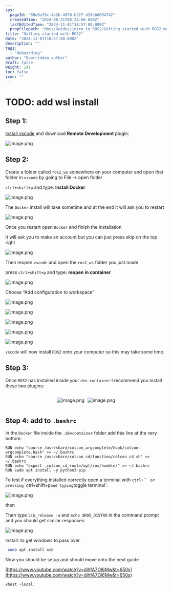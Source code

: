 ```yaml
---
sys:
  pageId: "89e0a78c-4e2b-4070-b327-d28cb0694742"
  createdTime: "2024-08-21T00:24:00.000Z"
  lastEditedTime: "2024-11-01T18:57:00.000Z"
  propFilepath: "docs/Guides/intro_to_ROS2/Getting started with ROS2.md"
title: "Getting started with ROS2"
date: "2024-11-01T18:57:00.000Z"
description: ""
tags:
  - "Onboarding"
author: "Overridden author"
draft: false
weight: 141
toc: false
icon: ""
---
```


# TODO: add wsl install

## Step 1:

[Install vscode](https://code.visualstudio.com/download) and download **Remote Development** plugin:

![image.png](https://prod-files-secure.s3.us-west-2.amazonaws.com/d518164a-d88e-44d1-a4ee-3adb3bd8bce0/efb52993-1881-4a40-b95e-6f020334f022/image.png?X-Amz-Algorithm=AWS4-HMAC-SHA256&X-Amz-Content-Sha256=UNSIGNED-PAYLOAD&X-Amz-Credential=ASIAZI2LB466XBVHTQ3N%2F20250301%2Fus-west-2%2Fs3%2Faws4_request&X-Amz-Date=20250301T200725Z&X-Amz-Expires=3600&X-Amz-Security-Token=IQoJb3JpZ2luX2VjEHQaCXVzLXdlc3QtMiJIMEYCIQChQJnZAnAt7tRbUryzYCjafJ4tWXQxZq5e83%2FFGrHlUgIhAOxW9o8Ql82CuIfBIOpTTsJ8uv7AxB3pHD2nzjdBsZuAKogECK3%2F%2F%2F%2F%2F%2F%2F%2F%2F%2FwEQABoMNjM3NDIzMTgzODA1IgzFumbcV%2FgX6e7uUEYq3AO0%2BgMCsscNo79HCbmlj5iEX8jvYo%2FVAOph2%2FFt4pgNI%2FlcKhiUBo9dp374w2gfdjkwy4PNxSMVdCJlTUvpzPRxI2Y6HIs%2F75CWVt7gErQpBBHbPb2xF3KT8%2FBfSpyB7iTaEyIvco7ngB0ohtEd50398I9MEcmxIRwuS3xbDltC97HDtmwXqFm9K3u4QO9NHb4Bmh%2Fn73lTzLmcMwpgKDwS8OoKFaL7rXE1VNvnUBwmGnxI15EJfaHf1dF9M7qfLLWKKlgG92S08k%2B7eba%2Bfo3NSUoHTRS5VoniI4yjdARDJ6pjgrK70o7a8%2FxK%2Bg3txmeG2Ls%2Fc72ORIpCcyzqhUUerx5Y3MHwYtLbAFSZG4aOwHgK6DrPap3e9CLF6wtmI5oJzhIsEg%2FA95FGWeqAAG5Xo%2FyP9lzi8XdETgAWaVGRN9Rrs6AsoyHCEQQHQU9v971wA8P8HYkYhqX0qZbcTlRqDgLOKfEfH93UYHYJN7YEdHCOscH7HP0rpbX9rJ8Yw8IHR%2FIiK87T95knpZBAAwaZ8%2FVkKJKXgFnH3aEgsJLNMt8nrcLg1s3%2BB0fdmd7ZaIGPo%2Bj4SPd789ZSGcX65sp0R1%2FWn9kBCUAL3jICbowqO1Sy7RfnxMCTnJXMCTDLx42%2BBjqkATnQz1HggT9%2FC0ZFsVNVFu9arbREN9xnPR1u8E82NtZqrBQHnqRtEXhv3cSml0UIAya3oB91mvAyKpnlghBRr7f2QwoaJEZQ0gFlgpWmYsjx87iS%2FqrcJaIh4sIgnMOk1gKC5RSUmE0mAB%2BdawG9vste1vgJAb7nq94OOldGGs9BRKKuZkDysADEn8A8pWf9dWLYzVkMk2e8YPGT4osTooEEZedt&X-Amz-Signature=d3d3fb307d313789fc2d696b2a76eb74282ee1ca8adf8e14255693401a093cc7&X-Amz-SignedHeaders=host&x-id=GetObject)

## Step 2:

Create a folder called `ros2_ws` somewhere on your computer and open that folder in `vscode` by going to File → open folder 

`ctrl+shift+p` and type: **Install Docker**

![image.png](https://prod-files-secure.s3.us-west-2.amazonaws.com/d518164a-d88e-44d1-a4ee-3adb3bd8bce0/2269dc0e-1cd5-47ff-bceb-c04ad9b2eab0/image.png?X-Amz-Algorithm=AWS4-HMAC-SHA256&X-Amz-Content-Sha256=UNSIGNED-PAYLOAD&X-Amz-Credential=ASIAZI2LB466XBVHTQ3N%2F20250301%2Fus-west-2%2Fs3%2Faws4_request&X-Amz-Date=20250301T200725Z&X-Amz-Expires=3600&X-Amz-Security-Token=IQoJb3JpZ2luX2VjEHQaCXVzLXdlc3QtMiJIMEYCIQChQJnZAnAt7tRbUryzYCjafJ4tWXQxZq5e83%2FFGrHlUgIhAOxW9o8Ql82CuIfBIOpTTsJ8uv7AxB3pHD2nzjdBsZuAKogECK3%2F%2F%2F%2F%2F%2F%2F%2F%2F%2FwEQABoMNjM3NDIzMTgzODA1IgzFumbcV%2FgX6e7uUEYq3AO0%2BgMCsscNo79HCbmlj5iEX8jvYo%2FVAOph2%2FFt4pgNI%2FlcKhiUBo9dp374w2gfdjkwy4PNxSMVdCJlTUvpzPRxI2Y6HIs%2F75CWVt7gErQpBBHbPb2xF3KT8%2FBfSpyB7iTaEyIvco7ngB0ohtEd50398I9MEcmxIRwuS3xbDltC97HDtmwXqFm9K3u4QO9NHb4Bmh%2Fn73lTzLmcMwpgKDwS8OoKFaL7rXE1VNvnUBwmGnxI15EJfaHf1dF9M7qfLLWKKlgG92S08k%2B7eba%2Bfo3NSUoHTRS5VoniI4yjdARDJ6pjgrK70o7a8%2FxK%2Bg3txmeG2Ls%2Fc72ORIpCcyzqhUUerx5Y3MHwYtLbAFSZG4aOwHgK6DrPap3e9CLF6wtmI5oJzhIsEg%2FA95FGWeqAAG5Xo%2FyP9lzi8XdETgAWaVGRN9Rrs6AsoyHCEQQHQU9v971wA8P8HYkYhqX0qZbcTlRqDgLOKfEfH93UYHYJN7YEdHCOscH7HP0rpbX9rJ8Yw8IHR%2FIiK87T95knpZBAAwaZ8%2FVkKJKXgFnH3aEgsJLNMt8nrcLg1s3%2BB0fdmd7ZaIGPo%2Bj4SPd789ZSGcX65sp0R1%2FWn9kBCUAL3jICbowqO1Sy7RfnxMCTnJXMCTDLx42%2BBjqkATnQz1HggT9%2FC0ZFsVNVFu9arbREN9xnPR1u8E82NtZqrBQHnqRtEXhv3cSml0UIAya3oB91mvAyKpnlghBRr7f2QwoaJEZQ0gFlgpWmYsjx87iS%2FqrcJaIh4sIgnMOk1gKC5RSUmE0mAB%2BdawG9vste1vgJAb7nq94OOldGGs9BRKKuZkDysADEn8A8pWf9dWLYzVkMk2e8YPGT4osTooEEZedt&X-Amz-Signature=0fd961356bfaecb26d7e5680bca6bcf6a56be6535cb31cf64c78d0068ab72744&X-Amz-SignedHeaders=host&x-id=GetObject)

The `Docker` install will take sometime and at the end it will ask you to restart

![image.png](https://prod-files-secure.s3.us-west-2.amazonaws.com/d518164a-d88e-44d1-a4ee-3adb3bd8bce0/ed233f78-be33-4b1f-b89c-9c346c0e961e/image.png?X-Amz-Algorithm=AWS4-HMAC-SHA256&X-Amz-Content-Sha256=UNSIGNED-PAYLOAD&X-Amz-Credential=ASIAZI2LB466XBVHTQ3N%2F20250301%2Fus-west-2%2Fs3%2Faws4_request&X-Amz-Date=20250301T200725Z&X-Amz-Expires=3600&X-Amz-Security-Token=IQoJb3JpZ2luX2VjEHQaCXVzLXdlc3QtMiJIMEYCIQChQJnZAnAt7tRbUryzYCjafJ4tWXQxZq5e83%2FFGrHlUgIhAOxW9o8Ql82CuIfBIOpTTsJ8uv7AxB3pHD2nzjdBsZuAKogECK3%2F%2F%2F%2F%2F%2F%2F%2F%2F%2FwEQABoMNjM3NDIzMTgzODA1IgzFumbcV%2FgX6e7uUEYq3AO0%2BgMCsscNo79HCbmlj5iEX8jvYo%2FVAOph2%2FFt4pgNI%2FlcKhiUBo9dp374w2gfdjkwy4PNxSMVdCJlTUvpzPRxI2Y6HIs%2F75CWVt7gErQpBBHbPb2xF3KT8%2FBfSpyB7iTaEyIvco7ngB0ohtEd50398I9MEcmxIRwuS3xbDltC97HDtmwXqFm9K3u4QO9NHb4Bmh%2Fn73lTzLmcMwpgKDwS8OoKFaL7rXE1VNvnUBwmGnxI15EJfaHf1dF9M7qfLLWKKlgG92S08k%2B7eba%2Bfo3NSUoHTRS5VoniI4yjdARDJ6pjgrK70o7a8%2FxK%2Bg3txmeG2Ls%2Fc72ORIpCcyzqhUUerx5Y3MHwYtLbAFSZG4aOwHgK6DrPap3e9CLF6wtmI5oJzhIsEg%2FA95FGWeqAAG5Xo%2FyP9lzi8XdETgAWaVGRN9Rrs6AsoyHCEQQHQU9v971wA8P8HYkYhqX0qZbcTlRqDgLOKfEfH93UYHYJN7YEdHCOscH7HP0rpbX9rJ8Yw8IHR%2FIiK87T95knpZBAAwaZ8%2FVkKJKXgFnH3aEgsJLNMt8nrcLg1s3%2BB0fdmd7ZaIGPo%2Bj4SPd789ZSGcX65sp0R1%2FWn9kBCUAL3jICbowqO1Sy7RfnxMCTnJXMCTDLx42%2BBjqkATnQz1HggT9%2FC0ZFsVNVFu9arbREN9xnPR1u8E82NtZqrBQHnqRtEXhv3cSml0UIAya3oB91mvAyKpnlghBRr7f2QwoaJEZQ0gFlgpWmYsjx87iS%2FqrcJaIh4sIgnMOk1gKC5RSUmE0mAB%2BdawG9vste1vgJAb7nq94OOldGGs9BRKKuZkDysADEn8A8pWf9dWLYzVkMk2e8YPGT4osTooEEZedt&X-Amz-Signature=536c071e9f1bdc17e867cca7cd7c1659e6fdf1470e3bf0f20f9697966603a55a&X-Amz-SignedHeaders=host&x-id=GetObject)

Once you restart open `Docker` and finish the installation

It will ask you to make an account but you can just press skip on the top right

![image.png](https://prod-files-secure.s3.us-west-2.amazonaws.com/d518164a-d88e-44d1-a4ee-3adb3bd8bce0/21010ad9-1659-4fd9-9f59-9932a09b2a3d/image.png?X-Amz-Algorithm=AWS4-HMAC-SHA256&X-Amz-Content-Sha256=UNSIGNED-PAYLOAD&X-Amz-Credential=ASIAZI2LB466XBVHTQ3N%2F20250301%2Fus-west-2%2Fs3%2Faws4_request&X-Amz-Date=20250301T200725Z&X-Amz-Expires=3600&X-Amz-Security-Token=IQoJb3JpZ2luX2VjEHQaCXVzLXdlc3QtMiJIMEYCIQChQJnZAnAt7tRbUryzYCjafJ4tWXQxZq5e83%2FFGrHlUgIhAOxW9o8Ql82CuIfBIOpTTsJ8uv7AxB3pHD2nzjdBsZuAKogECK3%2F%2F%2F%2F%2F%2F%2F%2F%2F%2FwEQABoMNjM3NDIzMTgzODA1IgzFumbcV%2FgX6e7uUEYq3AO0%2BgMCsscNo79HCbmlj5iEX8jvYo%2FVAOph2%2FFt4pgNI%2FlcKhiUBo9dp374w2gfdjkwy4PNxSMVdCJlTUvpzPRxI2Y6HIs%2F75CWVt7gErQpBBHbPb2xF3KT8%2FBfSpyB7iTaEyIvco7ngB0ohtEd50398I9MEcmxIRwuS3xbDltC97HDtmwXqFm9K3u4QO9NHb4Bmh%2Fn73lTzLmcMwpgKDwS8OoKFaL7rXE1VNvnUBwmGnxI15EJfaHf1dF9M7qfLLWKKlgG92S08k%2B7eba%2Bfo3NSUoHTRS5VoniI4yjdARDJ6pjgrK70o7a8%2FxK%2Bg3txmeG2Ls%2Fc72ORIpCcyzqhUUerx5Y3MHwYtLbAFSZG4aOwHgK6DrPap3e9CLF6wtmI5oJzhIsEg%2FA95FGWeqAAG5Xo%2FyP9lzi8XdETgAWaVGRN9Rrs6AsoyHCEQQHQU9v971wA8P8HYkYhqX0qZbcTlRqDgLOKfEfH93UYHYJN7YEdHCOscH7HP0rpbX9rJ8Yw8IHR%2FIiK87T95knpZBAAwaZ8%2FVkKJKXgFnH3aEgsJLNMt8nrcLg1s3%2BB0fdmd7ZaIGPo%2Bj4SPd789ZSGcX65sp0R1%2FWn9kBCUAL3jICbowqO1Sy7RfnxMCTnJXMCTDLx42%2BBjqkATnQz1HggT9%2FC0ZFsVNVFu9arbREN9xnPR1u8E82NtZqrBQHnqRtEXhv3cSml0UIAya3oB91mvAyKpnlghBRr7f2QwoaJEZQ0gFlgpWmYsjx87iS%2FqrcJaIh4sIgnMOk1gKC5RSUmE0mAB%2BdawG9vste1vgJAb7nq94OOldGGs9BRKKuZkDysADEn8A8pWf9dWLYzVkMk2e8YPGT4osTooEEZedt&X-Amz-Signature=f4967789394e2db2544a0af3fc1409ef38826c7ed6d828194426c3e077c4a27b&X-Amz-SignedHeaders=host&x-id=GetObject)

Then reopen `vscode` and open the `ros2_ws` folder you just made

press `ctrl+shift+p` and type: **reopen in container**

![image.png](https://prod-files-secure.s3.us-west-2.amazonaws.com/d518164a-d88e-44d1-a4ee-3adb3bd8bce0/4e93b8c2-41ad-488c-8095-c74205196118/image.png?X-Amz-Algorithm=AWS4-HMAC-SHA256&X-Amz-Content-Sha256=UNSIGNED-PAYLOAD&X-Amz-Credential=ASIAZI2LB466XBVHTQ3N%2F20250301%2Fus-west-2%2Fs3%2Faws4_request&X-Amz-Date=20250301T200725Z&X-Amz-Expires=3600&X-Amz-Security-Token=IQoJb3JpZ2luX2VjEHQaCXVzLXdlc3QtMiJIMEYCIQChQJnZAnAt7tRbUryzYCjafJ4tWXQxZq5e83%2FFGrHlUgIhAOxW9o8Ql82CuIfBIOpTTsJ8uv7AxB3pHD2nzjdBsZuAKogECK3%2F%2F%2F%2F%2F%2F%2F%2F%2F%2FwEQABoMNjM3NDIzMTgzODA1IgzFumbcV%2FgX6e7uUEYq3AO0%2BgMCsscNo79HCbmlj5iEX8jvYo%2FVAOph2%2FFt4pgNI%2FlcKhiUBo9dp374w2gfdjkwy4PNxSMVdCJlTUvpzPRxI2Y6HIs%2F75CWVt7gErQpBBHbPb2xF3KT8%2FBfSpyB7iTaEyIvco7ngB0ohtEd50398I9MEcmxIRwuS3xbDltC97HDtmwXqFm9K3u4QO9NHb4Bmh%2Fn73lTzLmcMwpgKDwS8OoKFaL7rXE1VNvnUBwmGnxI15EJfaHf1dF9M7qfLLWKKlgG92S08k%2B7eba%2Bfo3NSUoHTRS5VoniI4yjdARDJ6pjgrK70o7a8%2FxK%2Bg3txmeG2Ls%2Fc72ORIpCcyzqhUUerx5Y3MHwYtLbAFSZG4aOwHgK6DrPap3e9CLF6wtmI5oJzhIsEg%2FA95FGWeqAAG5Xo%2FyP9lzi8XdETgAWaVGRN9Rrs6AsoyHCEQQHQU9v971wA8P8HYkYhqX0qZbcTlRqDgLOKfEfH93UYHYJN7YEdHCOscH7HP0rpbX9rJ8Yw8IHR%2FIiK87T95knpZBAAwaZ8%2FVkKJKXgFnH3aEgsJLNMt8nrcLg1s3%2BB0fdmd7ZaIGPo%2Bj4SPd789ZSGcX65sp0R1%2FWn9kBCUAL3jICbowqO1Sy7RfnxMCTnJXMCTDLx42%2BBjqkATnQz1HggT9%2FC0ZFsVNVFu9arbREN9xnPR1u8E82NtZqrBQHnqRtEXhv3cSml0UIAya3oB91mvAyKpnlghBRr7f2QwoaJEZQ0gFlgpWmYsjx87iS%2FqrcJaIh4sIgnMOk1gKC5RSUmE0mAB%2BdawG9vste1vgJAb7nq94OOldGGs9BRKKuZkDysADEn8A8pWf9dWLYzVkMk2e8YPGT4osTooEEZedt&X-Amz-Signature=2cb97f0b44ba9b1a3aa4f462681226cd00971a982cf6467fcb0fd75bd6301539&X-Amz-SignedHeaders=host&x-id=GetObject)

Choose “Add configuration to workspace”

![image.png](https://prod-files-secure.s3.us-west-2.amazonaws.com/d518164a-d88e-44d1-a4ee-3adb3bd8bce0/9560b282-5060-4989-ba37-97e7b2c22476/image.png?X-Amz-Algorithm=AWS4-HMAC-SHA256&X-Amz-Content-Sha256=UNSIGNED-PAYLOAD&X-Amz-Credential=ASIAZI2LB466XBVHTQ3N%2F20250301%2Fus-west-2%2Fs3%2Faws4_request&X-Amz-Date=20250301T200725Z&X-Amz-Expires=3600&X-Amz-Security-Token=IQoJb3JpZ2luX2VjEHQaCXVzLXdlc3QtMiJIMEYCIQChQJnZAnAt7tRbUryzYCjafJ4tWXQxZq5e83%2FFGrHlUgIhAOxW9o8Ql82CuIfBIOpTTsJ8uv7AxB3pHD2nzjdBsZuAKogECK3%2F%2F%2F%2F%2F%2F%2F%2F%2F%2FwEQABoMNjM3NDIzMTgzODA1IgzFumbcV%2FgX6e7uUEYq3AO0%2BgMCsscNo79HCbmlj5iEX8jvYo%2FVAOph2%2FFt4pgNI%2FlcKhiUBo9dp374w2gfdjkwy4PNxSMVdCJlTUvpzPRxI2Y6HIs%2F75CWVt7gErQpBBHbPb2xF3KT8%2FBfSpyB7iTaEyIvco7ngB0ohtEd50398I9MEcmxIRwuS3xbDltC97HDtmwXqFm9K3u4QO9NHb4Bmh%2Fn73lTzLmcMwpgKDwS8OoKFaL7rXE1VNvnUBwmGnxI15EJfaHf1dF9M7qfLLWKKlgG92S08k%2B7eba%2Bfo3NSUoHTRS5VoniI4yjdARDJ6pjgrK70o7a8%2FxK%2Bg3txmeG2Ls%2Fc72ORIpCcyzqhUUerx5Y3MHwYtLbAFSZG4aOwHgK6DrPap3e9CLF6wtmI5oJzhIsEg%2FA95FGWeqAAG5Xo%2FyP9lzi8XdETgAWaVGRN9Rrs6AsoyHCEQQHQU9v971wA8P8HYkYhqX0qZbcTlRqDgLOKfEfH93UYHYJN7YEdHCOscH7HP0rpbX9rJ8Yw8IHR%2FIiK87T95knpZBAAwaZ8%2FVkKJKXgFnH3aEgsJLNMt8nrcLg1s3%2BB0fdmd7ZaIGPo%2Bj4SPd789ZSGcX65sp0R1%2FWn9kBCUAL3jICbowqO1Sy7RfnxMCTnJXMCTDLx42%2BBjqkATnQz1HggT9%2FC0ZFsVNVFu9arbREN9xnPR1u8E82NtZqrBQHnqRtEXhv3cSml0UIAya3oB91mvAyKpnlghBRr7f2QwoaJEZQ0gFlgpWmYsjx87iS%2FqrcJaIh4sIgnMOk1gKC5RSUmE0mAB%2BdawG9vste1vgJAb7nq94OOldGGs9BRKKuZkDysADEn8A8pWf9dWLYzVkMk2e8YPGT4osTooEEZedt&X-Amz-Signature=1288b33844368a8b9daaed7e901bdb7134972d3af9cabb8765ec182bb8a04130&X-Amz-SignedHeaders=host&x-id=GetObject)

![image.png](https://prod-files-secure.s3.us-west-2.amazonaws.com/d518164a-d88e-44d1-a4ee-3adb3bd8bce0/2ee63f81-886b-48e8-a553-dc6e5eac99e4/image.png?X-Amz-Algorithm=AWS4-HMAC-SHA256&X-Amz-Content-Sha256=UNSIGNED-PAYLOAD&X-Amz-Credential=ASIAZI2LB466XBVHTQ3N%2F20250301%2Fus-west-2%2Fs3%2Faws4_request&X-Amz-Date=20250301T200725Z&X-Amz-Expires=3600&X-Amz-Security-Token=IQoJb3JpZ2luX2VjEHQaCXVzLXdlc3QtMiJIMEYCIQChQJnZAnAt7tRbUryzYCjafJ4tWXQxZq5e83%2FFGrHlUgIhAOxW9o8Ql82CuIfBIOpTTsJ8uv7AxB3pHD2nzjdBsZuAKogECK3%2F%2F%2F%2F%2F%2F%2F%2F%2F%2FwEQABoMNjM3NDIzMTgzODA1IgzFumbcV%2FgX6e7uUEYq3AO0%2BgMCsscNo79HCbmlj5iEX8jvYo%2FVAOph2%2FFt4pgNI%2FlcKhiUBo9dp374w2gfdjkwy4PNxSMVdCJlTUvpzPRxI2Y6HIs%2F75CWVt7gErQpBBHbPb2xF3KT8%2FBfSpyB7iTaEyIvco7ngB0ohtEd50398I9MEcmxIRwuS3xbDltC97HDtmwXqFm9K3u4QO9NHb4Bmh%2Fn73lTzLmcMwpgKDwS8OoKFaL7rXE1VNvnUBwmGnxI15EJfaHf1dF9M7qfLLWKKlgG92S08k%2B7eba%2Bfo3NSUoHTRS5VoniI4yjdARDJ6pjgrK70o7a8%2FxK%2Bg3txmeG2Ls%2Fc72ORIpCcyzqhUUerx5Y3MHwYtLbAFSZG4aOwHgK6DrPap3e9CLF6wtmI5oJzhIsEg%2FA95FGWeqAAG5Xo%2FyP9lzi8XdETgAWaVGRN9Rrs6AsoyHCEQQHQU9v971wA8P8HYkYhqX0qZbcTlRqDgLOKfEfH93UYHYJN7YEdHCOscH7HP0rpbX9rJ8Yw8IHR%2FIiK87T95knpZBAAwaZ8%2FVkKJKXgFnH3aEgsJLNMt8nrcLg1s3%2BB0fdmd7ZaIGPo%2Bj4SPd789ZSGcX65sp0R1%2FWn9kBCUAL3jICbowqO1Sy7RfnxMCTnJXMCTDLx42%2BBjqkATnQz1HggT9%2FC0ZFsVNVFu9arbREN9xnPR1u8E82NtZqrBQHnqRtEXhv3cSml0UIAya3oB91mvAyKpnlghBRr7f2QwoaJEZQ0gFlgpWmYsjx87iS%2FqrcJaIh4sIgnMOk1gKC5RSUmE0mAB%2BdawG9vste1vgJAb7nq94OOldGGs9BRKKuZkDysADEn8A8pWf9dWLYzVkMk2e8YPGT4osTooEEZedt&X-Amz-Signature=c2b2050ef29990831ed0ce1f99a7c6dcd525c17170ce167faf1e01532e6edd19&X-Amz-SignedHeaders=host&x-id=GetObject)

![image.png](https://prod-files-secure.s3.us-west-2.amazonaws.com/d518164a-d88e-44d1-a4ee-3adb3bd8bce0/ae1580b2-b048-407e-aed9-b584224a7a04/image.png?X-Amz-Algorithm=AWS4-HMAC-SHA256&X-Amz-Content-Sha256=UNSIGNED-PAYLOAD&X-Amz-Credential=ASIAZI2LB466XBVHTQ3N%2F20250301%2Fus-west-2%2Fs3%2Faws4_request&X-Amz-Date=20250301T200725Z&X-Amz-Expires=3600&X-Amz-Security-Token=IQoJb3JpZ2luX2VjEHQaCXVzLXdlc3QtMiJIMEYCIQChQJnZAnAt7tRbUryzYCjafJ4tWXQxZq5e83%2FFGrHlUgIhAOxW9o8Ql82CuIfBIOpTTsJ8uv7AxB3pHD2nzjdBsZuAKogECK3%2F%2F%2F%2F%2F%2F%2F%2F%2F%2FwEQABoMNjM3NDIzMTgzODA1IgzFumbcV%2FgX6e7uUEYq3AO0%2BgMCsscNo79HCbmlj5iEX8jvYo%2FVAOph2%2FFt4pgNI%2FlcKhiUBo9dp374w2gfdjkwy4PNxSMVdCJlTUvpzPRxI2Y6HIs%2F75CWVt7gErQpBBHbPb2xF3KT8%2FBfSpyB7iTaEyIvco7ngB0ohtEd50398I9MEcmxIRwuS3xbDltC97HDtmwXqFm9K3u4QO9NHb4Bmh%2Fn73lTzLmcMwpgKDwS8OoKFaL7rXE1VNvnUBwmGnxI15EJfaHf1dF9M7qfLLWKKlgG92S08k%2B7eba%2Bfo3NSUoHTRS5VoniI4yjdARDJ6pjgrK70o7a8%2FxK%2Bg3txmeG2Ls%2Fc72ORIpCcyzqhUUerx5Y3MHwYtLbAFSZG4aOwHgK6DrPap3e9CLF6wtmI5oJzhIsEg%2FA95FGWeqAAG5Xo%2FyP9lzi8XdETgAWaVGRN9Rrs6AsoyHCEQQHQU9v971wA8P8HYkYhqX0qZbcTlRqDgLOKfEfH93UYHYJN7YEdHCOscH7HP0rpbX9rJ8Yw8IHR%2FIiK87T95knpZBAAwaZ8%2FVkKJKXgFnH3aEgsJLNMt8nrcLg1s3%2BB0fdmd7ZaIGPo%2Bj4SPd789ZSGcX65sp0R1%2FWn9kBCUAL3jICbowqO1Sy7RfnxMCTnJXMCTDLx42%2BBjqkATnQz1HggT9%2FC0ZFsVNVFu9arbREN9xnPR1u8E82NtZqrBQHnqRtEXhv3cSml0UIAya3oB91mvAyKpnlghBRr7f2QwoaJEZQ0gFlgpWmYsjx87iS%2FqrcJaIh4sIgnMOk1gKC5RSUmE0mAB%2BdawG9vste1vgJAb7nq94OOldGGs9BRKKuZkDysADEn8A8pWf9dWLYzVkMk2e8YPGT4osTooEEZedt&X-Amz-Signature=359dafbf3365f1d942836671e65b6113f578a7bfc18b90b810c394ece1aa1f6b&X-Amz-SignedHeaders=host&x-id=GetObject)

![image.png](https://prod-files-secure.s3.us-west-2.amazonaws.com/d518164a-d88e-44d1-a4ee-3adb3bd8bce0/53255b28-f75e-430f-b9e3-c0ac8577e42b/image.png?X-Amz-Algorithm=AWS4-HMAC-SHA256&X-Amz-Content-Sha256=UNSIGNED-PAYLOAD&X-Amz-Credential=ASIAZI2LB466XBVHTQ3N%2F20250301%2Fus-west-2%2Fs3%2Faws4_request&X-Amz-Date=20250301T200725Z&X-Amz-Expires=3600&X-Amz-Security-Token=IQoJb3JpZ2luX2VjEHQaCXVzLXdlc3QtMiJIMEYCIQChQJnZAnAt7tRbUryzYCjafJ4tWXQxZq5e83%2FFGrHlUgIhAOxW9o8Ql82CuIfBIOpTTsJ8uv7AxB3pHD2nzjdBsZuAKogECK3%2F%2F%2F%2F%2F%2F%2F%2F%2F%2FwEQABoMNjM3NDIzMTgzODA1IgzFumbcV%2FgX6e7uUEYq3AO0%2BgMCsscNo79HCbmlj5iEX8jvYo%2FVAOph2%2FFt4pgNI%2FlcKhiUBo9dp374w2gfdjkwy4PNxSMVdCJlTUvpzPRxI2Y6HIs%2F75CWVt7gErQpBBHbPb2xF3KT8%2FBfSpyB7iTaEyIvco7ngB0ohtEd50398I9MEcmxIRwuS3xbDltC97HDtmwXqFm9K3u4QO9NHb4Bmh%2Fn73lTzLmcMwpgKDwS8OoKFaL7rXE1VNvnUBwmGnxI15EJfaHf1dF9M7qfLLWKKlgG92S08k%2B7eba%2Bfo3NSUoHTRS5VoniI4yjdARDJ6pjgrK70o7a8%2FxK%2Bg3txmeG2Ls%2Fc72ORIpCcyzqhUUerx5Y3MHwYtLbAFSZG4aOwHgK6DrPap3e9CLF6wtmI5oJzhIsEg%2FA95FGWeqAAG5Xo%2FyP9lzi8XdETgAWaVGRN9Rrs6AsoyHCEQQHQU9v971wA8P8HYkYhqX0qZbcTlRqDgLOKfEfH93UYHYJN7YEdHCOscH7HP0rpbX9rJ8Yw8IHR%2FIiK87T95knpZBAAwaZ8%2FVkKJKXgFnH3aEgsJLNMt8nrcLg1s3%2BB0fdmd7ZaIGPo%2Bj4SPd789ZSGcX65sp0R1%2FWn9kBCUAL3jICbowqO1Sy7RfnxMCTnJXMCTDLx42%2BBjqkATnQz1HggT9%2FC0ZFsVNVFu9arbREN9xnPR1u8E82NtZqrBQHnqRtEXhv3cSml0UIAya3oB91mvAyKpnlghBRr7f2QwoaJEZQ0gFlgpWmYsjx87iS%2FqrcJaIh4sIgnMOk1gKC5RSUmE0mAB%2BdawG9vste1vgJAb7nq94OOldGGs9BRKKuZkDysADEn8A8pWf9dWLYzVkMk2e8YPGT4osTooEEZedt&X-Amz-Signature=e81f4c86b242c68d86a457602b5c32b1bc1d87ec4f1622ce93206d78955d527f&X-Amz-SignedHeaders=host&x-id=GetObject)

![image.png](https://prod-files-secure.s3.us-west-2.amazonaws.com/d518164a-d88e-44d1-a4ee-3adb3bd8bce0/7c562767-5af9-4ffb-97d1-327bcdf4ee00/image.png?X-Amz-Algorithm=AWS4-HMAC-SHA256&X-Amz-Content-Sha256=UNSIGNED-PAYLOAD&X-Amz-Credential=ASIAZI2LB466XBVHTQ3N%2F20250301%2Fus-west-2%2Fs3%2Faws4_request&X-Amz-Date=20250301T200725Z&X-Amz-Expires=3600&X-Amz-Security-Token=IQoJb3JpZ2luX2VjEHQaCXVzLXdlc3QtMiJIMEYCIQChQJnZAnAt7tRbUryzYCjafJ4tWXQxZq5e83%2FFGrHlUgIhAOxW9o8Ql82CuIfBIOpTTsJ8uv7AxB3pHD2nzjdBsZuAKogECK3%2F%2F%2F%2F%2F%2F%2F%2F%2F%2FwEQABoMNjM3NDIzMTgzODA1IgzFumbcV%2FgX6e7uUEYq3AO0%2BgMCsscNo79HCbmlj5iEX8jvYo%2FVAOph2%2FFt4pgNI%2FlcKhiUBo9dp374w2gfdjkwy4PNxSMVdCJlTUvpzPRxI2Y6HIs%2F75CWVt7gErQpBBHbPb2xF3KT8%2FBfSpyB7iTaEyIvco7ngB0ohtEd50398I9MEcmxIRwuS3xbDltC97HDtmwXqFm9K3u4QO9NHb4Bmh%2Fn73lTzLmcMwpgKDwS8OoKFaL7rXE1VNvnUBwmGnxI15EJfaHf1dF9M7qfLLWKKlgG92S08k%2B7eba%2Bfo3NSUoHTRS5VoniI4yjdARDJ6pjgrK70o7a8%2FxK%2Bg3txmeG2Ls%2Fc72ORIpCcyzqhUUerx5Y3MHwYtLbAFSZG4aOwHgK6DrPap3e9CLF6wtmI5oJzhIsEg%2FA95FGWeqAAG5Xo%2FyP9lzi8XdETgAWaVGRN9Rrs6AsoyHCEQQHQU9v971wA8P8HYkYhqX0qZbcTlRqDgLOKfEfH93UYHYJN7YEdHCOscH7HP0rpbX9rJ8Yw8IHR%2FIiK87T95knpZBAAwaZ8%2FVkKJKXgFnH3aEgsJLNMt8nrcLg1s3%2BB0fdmd7ZaIGPo%2Bj4SPd789ZSGcX65sp0R1%2FWn9kBCUAL3jICbowqO1Sy7RfnxMCTnJXMCTDLx42%2BBjqkATnQz1HggT9%2FC0ZFsVNVFu9arbREN9xnPR1u8E82NtZqrBQHnqRtEXhv3cSml0UIAya3oB91mvAyKpnlghBRr7f2QwoaJEZQ0gFlgpWmYsjx87iS%2FqrcJaIh4sIgnMOk1gKC5RSUmE0mAB%2BdawG9vste1vgJAb7nq94OOldGGs9BRKKuZkDysADEn8A8pWf9dWLYzVkMk2e8YPGT4osTooEEZedt&X-Amz-Signature=b65d9c6024589bf39f8d2120f347d0de4a3c9d3756746d3380e6e9063839606d&X-Amz-SignedHeaders=host&x-id=GetObject)

`vscode` will now install `ROS2` onto your computer so this may take some time.

## Step 3:

Once `ROS2` has installed inside your `dev-container` I recommend you install these two plugins:

<div style="display: flex;flex-direction: row; column-gap:10px; max-width: 630px;justify-content: center;">
<div>

![image.png](https://prod-files-secure.s3.us-west-2.amazonaws.com/d518164a-d88e-44d1-a4ee-3adb3bd8bce0/3fc3d550-5a54-4ba1-ba6b-faa01cdb7369/image.png?X-Amz-Algorithm=AWS4-HMAC-SHA256&X-Amz-Content-Sha256=UNSIGNED-PAYLOAD&X-Amz-Credential=ASIAZI2LB466WEDDNFDK%2F20250301%2Fus-west-2%2Fs3%2Faws4_request&X-Amz-Date=20250301T200729Z&X-Amz-Expires=3600&X-Amz-Security-Token=IQoJb3JpZ2luX2VjEHQaCXVzLXdlc3QtMiJHMEUCIQC37Vf8yAAmPOtHE4XKxaWQGeF4d5kZNzXXdBh%2F7MvvDgIgLImVVcJeGdh%2F1XFSD7nFHlfBlConZ32xB%2F1VCkEdv2AqiAQIrf%2F%2F%2F%2F%2F%2F%2F%2F%2F%2FARAAGgw2Mzc0MjMxODM4MDUiDKaGMCrUtQ2bWT3s%2FCrcA2RonnrB6owXuO1PLaMO1L1z9AKOnq4gUpwuCcJ44eVfCVTol5xYStJo9%2FYApZzOMvhOivlZqRO8km1v%2BDGh4KlSwTdgsdipSSQSz7cMn%2FkrFUlF86c00IzvCVkLZ3N7ER4baajpomepnzwpXyNTEtzckUZ4putLJ1NwW0jJOeokcPiaX2fUvFHpeAKvSZdN1cEqsxU%2BSsJZo3nCedXkZVZ99ZLt58J0swvFcBpq%2Bk10rHZzEQ0dYQqfvXVxRoy0sRLKspU63hKT%2B7yVLSv7h92i3qSOLH2pdAgGnbptIsJ7m0d9%2FKyxuDARUJFwRE6IbeDp1WlTlsltKkcC7TPV4Svsao3pb%2FPzSrmjsaTdby2L%2FzcIxTp27ORacHi0ttSuvG5MP5h5OJTIodY4SsbvzpQr%2FrDXG%2FoWE%2FTZfN0xgF9sUA4WM36YoxmNDzqC4sHO09%2B8uauLvmoGShBlh1QSSNaVW06wkgqoiFRR9aHUHAQCIGEd0dO1Y5lJCPrDsfd8DTgDcGQdtmGRP4gwM7T3hIW%2FJgFx5Z%2BVILs8x5bwaBn9SCVHbSmY47lUkoo6l0v75wzowb9fvZitEwPJ%2FApDae4FhBl8HY7GDCNWmT%2BAesaaseoMT8P0QiYy8%2BNyML7Hjb4GOqUBMOK5%2FhKv9bFbEv4%2F1wFzN8VQtJpdx4W7gZKVL1aU%2F0u7FoHD%2FsnqjqM2pVfxkUvad1mRu%2BsI5%2BKl4TBND0VAsZ41O57E9a0ctQ3f08txTTt2tvXyy2jO1IXb3G8WH9SA8PvNuXo344tVcwnOgT6gX9Je3uuAjpe%2FTaz1tBJQTarZr1lHPHRybfg4gzwfgVagqpKEykcWZLqzwmDnWta1IPUzpE74&X-Amz-Signature=88d87a2c8d4faa464e1a7fade7abbfef13f2dc8dbdf222056c8f58f9a8f0bd2a&X-Amz-SignedHeaders=host&x-id=GetObject)

</div>
<div>

![image.png](https://prod-files-secure.s3.us-west-2.amazonaws.com/d518164a-d88e-44d1-a4ee-3adb3bd8bce0/d994cc66-13c2-4093-a5a3-f84cf4601a82/image.png?X-Amz-Algorithm=AWS4-HMAC-SHA256&X-Amz-Content-Sha256=UNSIGNED-PAYLOAD&X-Amz-Credential=ASIAZI2LB466VDHBC7HW%2F20250301%2Fus-west-2%2Fs3%2Faws4_request&X-Amz-Date=20250301T200730Z&X-Amz-Expires=3600&X-Amz-Security-Token=IQoJb3JpZ2luX2VjEHQaCXVzLXdlc3QtMiJGMEQCIGGT8JJuFHlOIacrmbuy%2BS8G5VofWMSdNDCmKKtKONkbAiBnp1utVyF5nSujvYU9IACeoDe%2FvOmVugSkngqiS0kH7SqIBAit%2F%2F%2F%2F%2F%2F%2F%2F%2F%2F8BEAAaDDYzNzQyMzE4MzgwNSIMm8QXWcfdMTVjfK1wKtwDzKQRTvuiPbIccZCuspdYjTti6VeH0utE2VAydVncYnbYugo%2Fic1lDVLVdaEm2b0tuLvp48FR4pfTHazmd5l%2B5%2FqY%2FxKqUWrBGq329G%2BK1JwIam%2BcXr15bGkc2%2BLqavtxdytYrPdkJwMaGNjBQuMH970fKQOQ18Cmv6YdNlrBsnKMIB670IfBD5FjIWjiBxWgduRqVogeX2jbQwkrVnhFhOK0GrP6LDuRsJ4dnJxpsQGiDH2rcremJ2VYYCItkOcqlrJxnFbqyDSB81oJl9eHfpHLc00bDNX8pIsKVcxfzZ3j632juG8F5x5lsuUSkOPyOpMmV9movXBMa823u6UUp8zS%2BpY1mcxakC%2BAACc4WNZu0n42n%2F0SQIvTXnd%2BXojVNh4%2Bg5nrIGLnduPdl3V8b91ftm22TV54n%2ByShRxSTtaUoRxxB1reESh%2BfkeStjQZYXJpeVihpzkfZ3ETBALoBdWJRJGNIyPQaVQ5LNc169jjdea5vnF8Woc%2BOfbFrU68hCw%2BriijsQhJpxtlKOb1hlUKEXRGiHY%2BniK2tjflVoA8bLtLaOSBi01wUqjuhq2rYagMEDKYPPA6ETiQNh9bMmcakjgWVwKy5uI2t3Y8iXVsflfl3bzLr6i17fgwxMeNvgY6pgHD%2FNuz8QXXmtOGnnz65FRS0vatZGXFHIgk%2Bv886ikiwhvGRlmmL%2BwRZvcfWv1wiwnLSB4dZ83dOKUXT%2Bg2wlfo%2Bjmh34QcCTRB8cIJNlsVMD1B9qEnhA%2BP2GYK2TXlx89c6DBdbuKTltz1Gepz2ouiikt%2BnlPQe%2BotlZuhTaEkqYSti8qasWPuhdBTiNEbwKzJv9seOjNY6feXPOomnXg%2B31WWZs%2FU&X-Amz-Signature=dd262a9c6d7f8c73884384bcc31311a8dd81b33faf83f1fa07c7a2ca8de711bd&X-Amz-SignedHeaders=host&x-id=GetObject)

</div>
</div>

## Step 4: add to `.bashrc`

In the `Docker` file inside the `.devcontainer` folder add this line at the very bottom: 

```docker
RUN echo "source /usr/share/colcon_argcomplete/hook/colcon-argcomplete.bash" >> ~/.bashrc
RUN echo "source /usr/share/colcon_cd/function/colcon_cd.sh" >> ~/.bashrc
RUN echo "export _colcon_cd_root=/opt/ros/humble/" >> ~/.bashrc
RUN sudo apt install -y python3-pip 
```

To test if everything installed correctly open a terminal with `ctrl+`` or pressing `ctrl+shift+p` and typing `toggle terminal`:

![image.png](https://prod-files-secure.s3.us-west-2.amazonaws.com/d518164a-d88e-44d1-a4ee-3adb3bd8bce0/6a4943d8-b04e-4c02-9a58-775f3384d1a5/image.png?X-Amz-Algorithm=AWS4-HMAC-SHA256&X-Amz-Content-Sha256=UNSIGNED-PAYLOAD&X-Amz-Credential=ASIAZI2LB466XBVHTQ3N%2F20250301%2Fus-west-2%2Fs3%2Faws4_request&X-Amz-Date=20250301T200725Z&X-Amz-Expires=3600&X-Amz-Security-Token=IQoJb3JpZ2luX2VjEHQaCXVzLXdlc3QtMiJIMEYCIQChQJnZAnAt7tRbUryzYCjafJ4tWXQxZq5e83%2FFGrHlUgIhAOxW9o8Ql82CuIfBIOpTTsJ8uv7AxB3pHD2nzjdBsZuAKogECK3%2F%2F%2F%2F%2F%2F%2F%2F%2F%2FwEQABoMNjM3NDIzMTgzODA1IgzFumbcV%2FgX6e7uUEYq3AO0%2BgMCsscNo79HCbmlj5iEX8jvYo%2FVAOph2%2FFt4pgNI%2FlcKhiUBo9dp374w2gfdjkwy4PNxSMVdCJlTUvpzPRxI2Y6HIs%2F75CWVt7gErQpBBHbPb2xF3KT8%2FBfSpyB7iTaEyIvco7ngB0ohtEd50398I9MEcmxIRwuS3xbDltC97HDtmwXqFm9K3u4QO9NHb4Bmh%2Fn73lTzLmcMwpgKDwS8OoKFaL7rXE1VNvnUBwmGnxI15EJfaHf1dF9M7qfLLWKKlgG92S08k%2B7eba%2Bfo3NSUoHTRS5VoniI4yjdARDJ6pjgrK70o7a8%2FxK%2Bg3txmeG2Ls%2Fc72ORIpCcyzqhUUerx5Y3MHwYtLbAFSZG4aOwHgK6DrPap3e9CLF6wtmI5oJzhIsEg%2FA95FGWeqAAG5Xo%2FyP9lzi8XdETgAWaVGRN9Rrs6AsoyHCEQQHQU9v971wA8P8HYkYhqX0qZbcTlRqDgLOKfEfH93UYHYJN7YEdHCOscH7HP0rpbX9rJ8Yw8IHR%2FIiK87T95knpZBAAwaZ8%2FVkKJKXgFnH3aEgsJLNMt8nrcLg1s3%2BB0fdmd7ZaIGPo%2Bj4SPd789ZSGcX65sp0R1%2FWn9kBCUAL3jICbowqO1Sy7RfnxMCTnJXMCTDLx42%2BBjqkATnQz1HggT9%2FC0ZFsVNVFu9arbREN9xnPR1u8E82NtZqrBQHnqRtEXhv3cSml0UIAya3oB91mvAyKpnlghBRr7f2QwoaJEZQ0gFlgpWmYsjx87iS%2FqrcJaIh4sIgnMOk1gKC5RSUmE0mAB%2BdawG9vste1vgJAb7nq94OOldGGs9BRKKuZkDysADEn8A8pWf9dWLYzVkMk2e8YPGT4osTooEEZedt&X-Amz-Signature=51e6a3146e377adda557d2fc6be68faf58be77b0db34daa852bfe58ada4ec744&X-Amz-SignedHeaders=host&x-id=GetObject)

then 

Then type `lsb_release -a` and `echo $ROS_DISTRO` in the command prompt and you should get similar responses:

![image.png](https://prod-files-secure.s3.us-west-2.amazonaws.com/d518164a-d88e-44d1-a4ee-3adb3bd8bce0/3e635dec-a805-4e85-8b9e-d000e5b71a4e/image.png?X-Amz-Algorithm=AWS4-HMAC-SHA256&X-Amz-Content-Sha256=UNSIGNED-PAYLOAD&X-Amz-Credential=ASIAZI2LB466XBVHTQ3N%2F20250301%2Fus-west-2%2Fs3%2Faws4_request&X-Amz-Date=20250301T200725Z&X-Amz-Expires=3600&X-Amz-Security-Token=IQoJb3JpZ2luX2VjEHQaCXVzLXdlc3QtMiJIMEYCIQChQJnZAnAt7tRbUryzYCjafJ4tWXQxZq5e83%2FFGrHlUgIhAOxW9o8Ql82CuIfBIOpTTsJ8uv7AxB3pHD2nzjdBsZuAKogECK3%2F%2F%2F%2F%2F%2F%2F%2F%2F%2FwEQABoMNjM3NDIzMTgzODA1IgzFumbcV%2FgX6e7uUEYq3AO0%2BgMCsscNo79HCbmlj5iEX8jvYo%2FVAOph2%2FFt4pgNI%2FlcKhiUBo9dp374w2gfdjkwy4PNxSMVdCJlTUvpzPRxI2Y6HIs%2F75CWVt7gErQpBBHbPb2xF3KT8%2FBfSpyB7iTaEyIvco7ngB0ohtEd50398I9MEcmxIRwuS3xbDltC97HDtmwXqFm9K3u4QO9NHb4Bmh%2Fn73lTzLmcMwpgKDwS8OoKFaL7rXE1VNvnUBwmGnxI15EJfaHf1dF9M7qfLLWKKlgG92S08k%2B7eba%2Bfo3NSUoHTRS5VoniI4yjdARDJ6pjgrK70o7a8%2FxK%2Bg3txmeG2Ls%2Fc72ORIpCcyzqhUUerx5Y3MHwYtLbAFSZG4aOwHgK6DrPap3e9CLF6wtmI5oJzhIsEg%2FA95FGWeqAAG5Xo%2FyP9lzi8XdETgAWaVGRN9Rrs6AsoyHCEQQHQU9v971wA8P8HYkYhqX0qZbcTlRqDgLOKfEfH93UYHYJN7YEdHCOscH7HP0rpbX9rJ8Yw8IHR%2FIiK87T95knpZBAAwaZ8%2FVkKJKXgFnH3aEgsJLNMt8nrcLg1s3%2BB0fdmd7ZaIGPo%2Bj4SPd789ZSGcX65sp0R1%2FWn9kBCUAL3jICbowqO1Sy7RfnxMCTnJXMCTDLx42%2BBjqkATnQz1HggT9%2FC0ZFsVNVFu9arbREN9xnPR1u8E82NtZqrBQHnqRtEXhv3cSml0UIAya3oB91mvAyKpnlghBRr7f2QwoaJEZQ0gFlgpWmYsjx87iS%2FqrcJaIh4sIgnMOk1gKC5RSUmE0mAB%2BdawG9vste1vgJAb7nq94OOldGGs9BRKKuZkDysADEn8A8pWf9dWLYzVkMk2e8YPGT4osTooEEZedt&X-Amz-Signature=b3e4cec18c16d46ffebf620d67feb9294edf05d77545f3d2542b90f7289099a3&X-Amz-SignedHeaders=host&x-id=GetObject)

Install:  to get windows to pass over

```bash
 sudo apt install xcb
```

Now you should be setup and should move onto the next guide 

[https://www.youtube.com/watch?v=dihfA7Ol6Mw&t=650s](https://www.youtube.com/watch?v=dihfA7Ol6Mw&t=650s)

```python
xhost +local:
```

